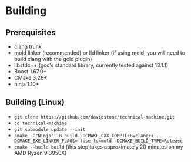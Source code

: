 # Building

## Prerequisites

* clang trunk
* mold linker (recommended) or lld linker (if using mold, you will need to build clang with the gold plugin)
* libstdc++ (gcc's standard library, currently tested against 13.1.1)
* Boost 1.67.0+
* CMake 3.26+
* ninja 1.10+

## Building (Linux)

* `git clone https://github.com/davidstone/technical-machine.git`
* `cd technical-machine`
* `git submodule update --init`
* `cmake -G"Ninja" -B build -DCMAKE_CXX_COMPILER=clang++ -DCMAKE_EXE_LINKER_FLAGS=-fuse-ld=mold -DCMAKE_BUILD_TYPE=Release`
* `cmake --build build` (this step takes approximately 20 minutes on my AMD Ryzen 9 3950X)
